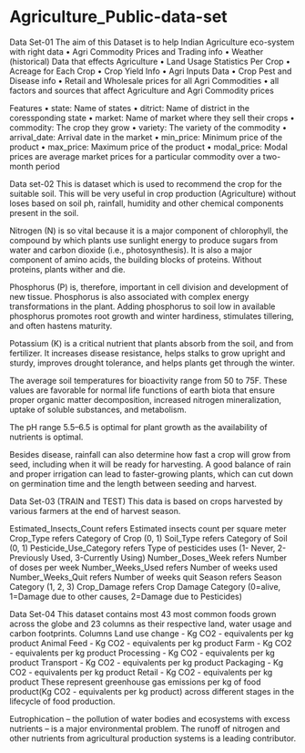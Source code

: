 # Agriculture_Public-data-set
Data Set-01
The aim of this Dataset is to help Indian Agriculture eco-system with right data
•	Agri Commodity Prices and Trading info
•	Weather (historical) Data that effects Agriculture
•	Land Usage Statistics Per Crop
•	Acreage for Each Crop
•	Crop Yield Info
•	Agri Inputs Data
•	Crop Pest and Disease info
•	Retail and Wholesale prices for all Agri Commodities
•	all factors and sources that affect Agriculture and Agri Commodity prices

Features
•	state: Name of states
•	ditrict: Name of district in the coressponding state
•	market: Name of market where they sell their crops
•	commodity: The crop they grow
•	variety: The variety of the commodity
•	arrival_date: Arrival date in the market
•	min_price: Minimum price of the product
•	max_price: Maximum price of the product
•	modal_price: Modal prices are average market prices for a particular commodity over a two-month period

Data set-02
This is dataset which is used to recommend the crop for the suitable soil. This will be very useful in crop production (Agriculture) without loses based on soil ph, rainfall, humidity and other chemical components present in the soil.

Nitrogen (N) is so vital because it is a major component of chlorophyll, the compound by which plants use sunlight energy to produce sugars from water and carbon dioxide (i.e., photosynthesis). It is also a major component of amino acids, the building blocks of proteins. Without proteins, plants wither and die.

Phosphorus (P) is, therefore, important in cell division and development of new tissue. Phosphorus is also associated with complex energy transformations in the plant. Adding phosphorus to soil low in available phosphorus promotes root growth and winter hardiness, stimulates tillering, and often hastens maturity.

Potassium (K) is a critical nutrient that plants absorb from the soil, and from fertilizer. It increases disease resistance, helps stalks to grow upright and sturdy, improves drought tolerance, and helps plants get through the winter.

The average soil temperatures for bioactivity range from 50 to 75F. These values are favorable for normal life functions of earth biota that ensure proper organic matter decomposition, increased nitrogen mineralization, uptake of soluble substances, and metabolism.

The pH range 5.5–6.5 is optimal for plant growth as the availability of nutrients is optimal.

Besides disease, rainfall can also determine how fast a crop will grow from seed, including when it will be ready for harvesting. A good balance of rain and proper irrigation can lead to faster-growing plants, which can cut down on germination time and the length between seeding and harvest.

Data Set-03 (TRAIN and TEST)
This data is based on crops harvested by various farmers at the end of harvest season. 

Estimated_Insects_Count refers Estimated insects count per square meter
Crop_Type	refers Category of Crop (0, 1)
Soil_Type	refers Category of Soil (0, 1)
Pesticide_Use_Category refers Type of pesticides uses (1- Never, 2-Previously Used, 3-Currently Using)
Number_Doses_Week refers Number of doses per week
Number_Weeks_Used refers Number of weeks used
Number_Weeks_Quit	refers Number of weeks quit
Season refers	Season Category (1, 2, 3)
Crop_Damage	refers Crop Damage Category (0=alive, 1=Damage due to other causes, 2=Damage due to Pesticides)

Data Set-04
This dataset contains most 43 most common foods grown across the globe and 23 columns as their respective land, water usage and carbon footprints.
Columns
Land use change - Kg CO2 - equivalents per kg product
Animal Feed - Kg CO2 - equivalents per kg product
Farm - Kg CO2 - equivalents per kg product
Processing - Kg CO2 - equivalents per kg product
Transport - Kg CO2 - equivalents per kg product
Packaging - Kg CO2 - equivalents per kg product
Retail - Kg CO2 - equivalents per kg product
These represent greenhouse gas emissions per kg of food product(Kg CO2 - equivalents per kg product) across different stages in the lifecycle of food production.

Eutrophication – the pollution of water bodies and ecosystems with excess nutrients – is a major environmental problem. The runoff of nitrogen and other nutrients from agricultural production systems is a leading contributor.
